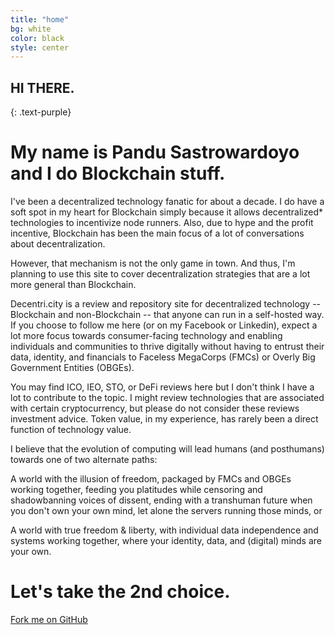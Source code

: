 ```yaml
---
title: "home"
bg: white
color: black
style: center
---
```


## HI THERE.
{: .text-purple}

<span class="fa-stack subtlecircle" style="font-size:100px; background:rgba(255,166,0,0.1)">
  <i class="fa fa-circle fa-stack-2x text-white"></i>
  <i class="fa fa-bicycle fa-stack-1x text-orange"></i>
</span>



# My name is Pandu Sastrowardoyo and I do Blockchain stuff.

I've been a decentralized technology fanatic for about a decade. I do have a soft spot in my heart for Blockchain simply because it allows decentralized* technologies to incentivize node runners. Also, due to hype and the profit incentive, Blockchain has been the main focus of a lot of conversations about decentralization.

However, that mechanism is not the only game in town. And thus, I'm planning to use this site to cover decentralization strategies that are a lot more general than Blockchain.

Decentri.city is a review and repository site for decentralized technology -- Blockchain and non-Blockchain -- that anyone can run in a self-hosted way. If you choose to follow me here (or on my Facebook or Linkedin), expect a lot more focus towards consumer-facing technology and enabling individuals and communities to thrive digitally without having to entrust their data, identity, and financials to Faceless MegaCorps (FMCs) or Overly Big Government Entities (OBGEs).

You may find ICO, IEO, STO, or DeFi reviews here but I don't think I have a lot to contribute to the topic. I might review technologies that are associated with certain cryptocurrency, but please do not consider these reviews investment advice. Token value, in my experience, has rarely been a direct function of technology value.

I believe that the evolution of computing will lead humans (and posthumans) towards one of two alternate paths:

A world with the illusion of freedom, packaged by FMCs and OBGEs working together, feeding you platitudes while censoring and shadowbanning voices of dissent, ending with a transhuman future when you don't own your own mind, let alone the servers running those minds, or

A world with true freedom & liberty, with individual data independence and systems working together, where your identity, data, and (digital) minds are your own.

# Let's take the 2nd choice.
<span id="forkongithub">
  <a href="{{ site.source_link }}" class="bg-blue">
    Fork me on GitHub
  </a>
</span>
